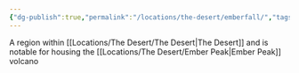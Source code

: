 ```yaml
---
{"dg-publish":true,"permalink":"/locations/the-desert/emberfall/","tags":["Location","Unexplored"],"noteIcon":""}
---
```


A region within [[Locations/The Desert/The Desert\|The Desert]] and is notable for housing the [[Locations/The Desert/Ember Peak\|Ember Peak]] volcano